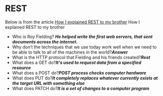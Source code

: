 # REST

Below is from the article [How I explained REST to my brother](https://gist.github.com/brookr/5977550)
How I explained REST to my brother
- Who is Roy Fielding? ***He helped write the first web servers, that sent documents across the internet.***
- Why don’t the techniques that we use today work well when we need to be able to talk to all of the machines in the world?***Answer***
- What is the HTTP protocol that Fielding and his friends created?***Rest***
- What does a GET do?***It's used to request data from a specified resource***
- What does a POST do?***POST process checks computer hardware***
- What does PUT do?***It completely replaces whatever currently exists at the target URL with something else***
- What does PATCH do?***It is a set of changes to a computer program***
